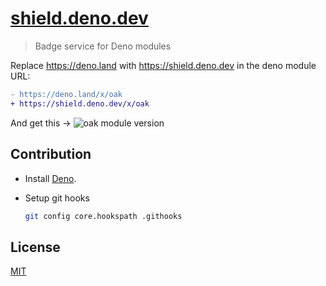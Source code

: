 # [shield.deno.dev](https://shield.deno.dev)

> Badge service for Deno modules

Replace https://deno.land with https://shield.deno.dev in the deno module URL:

```diff
- https://deno.land/x/oak
+ https://shield.deno.dev/x/oak
```

And get this → ![oak module version](https://shield.deno.dev/x/oak)

## Contribution

- Install [Deno](https://deno.land/manual/getting_started/installation).

- Setup git hooks

  ```sh
  git config core.hookspath .githooks
  ```

## License

[MIT](./LICENSE)
